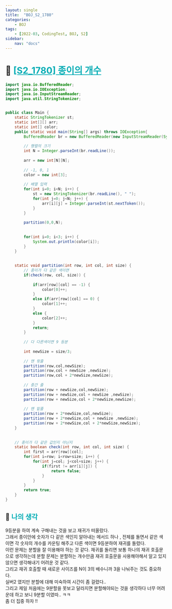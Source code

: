 ```yaml
---
layout: single
title:  "BOJ_S2_1780"
categories: 
    - BOJ
tags: 
    - [2022-03, CodingTest, BOJ, S2]
sidebar:
    nav: "docs"
---
```


# 📁 <b><a style="color:#00adb5" href="https://www.acmicpc.net/problem/1780" target=_blank>[S2_1780] 종이의 개수</a></b>

```java
import java.io.BufferedReader;
import java.io.IOException;
import java.io.InputStreamReader;
import java.util.StringTokenizer;


public class Main {
	static StringTokenizer st;
	static int[][] arr;
	static int[] color;
	public static void main(String[] args) throws IOException{
		BufferedReader br = new BufferedReader(new InputStreamReader(System.in));
		
		// 행렬의 크기 
		int N = Integer.parseInt(br.readLine());
		
		arr = new int[N][N];
		
		// -1, 0, 1 
		color = new int[3]; 
		
		// 배열 입력
		for(int i=0; i<N; i++) {
			st = new StringTokenizer(br.readLine(), " ");
			for(int j=0; j<N; j++) {
				arr[i][j] = Integer.parseInt(st.nextToken());
			}
		}
		
		partition(0,0,N);
		
		
		for(int i=0; i<3; i++) {
			System.out.println(color[i]);
		}
	}
	
	
	static void partition(int row, int col, int size) {
		// 종이가 다 같은 색이면
		if(check(row, col, size)) {
		
			if(arr[row][col] == -1) {
				color[0]++;
			}
			else if(arr[row][col] == 0) {
				color[1]++;
			}
			else {
				color[2]++;
			}
			return;
		}
		
		// 다 다른색이면 9 등분
		
		int newSize = size/3;
		
		// 맨 윗줄
		partition(row,col,newSize);
		partition(row,col + newSize ,newSize);
		partition(row,col + 2*newSize,newSize);
		
		// 중간 줄
		partition(row + newSize,col,newSize);
		partition(row + newSize,col + newSize ,newSize);
		partition(row + newSize,col + 2*newSize,newSize);
		
		// 맨 밑줄
		partition(row + 2*newSize,col,newSize);
		partition(row + 2*newSize,col + newSize ,newSize);
		partition(row + 2*newSize,col + 2*newSize,newSize);
	}
	
	
	// 종이가 다 같은 값인지 아닌지 
	static boolean check(int row, int col, int size) {
		int first = arr[row][col];
		for(int i=row; i<row+size; i++) {
			for(int j=col; j<col+size; j++) {
				if(first != arr[i][j]) {
					return false;
				}
			}
		}
		return true;
	}
}
```


## 🤔 <b><a style="color:#00adb5">나의 생각</a></b>
9등분을 하여 계속 구해내는 것을 보고 재귀가 떠올랐다.<br>
그래서 종이안에 숫자가 다 같은 색인지 알아내는 메서드 하나 , 전체를 돌면서 같은 색이면 각 숫자의 개수를 카운팅 해주고 다른 색이면 9등분하여 재귀를 돌렸다.<br>
이런 문제는 분할을 잘 이용해야 하는 것 같다. 재귀를 돌리면 보통 하나의 재귀 호출문으로 생각하는데 분할 문제는 분할하는 개수만큼 재귀 호출문을 사용해야해서 알고 있지 않으면 생각해내기 어려운 것 같다.<br>
그리고 재귀 호출할 때 새로운 사이즈를 N이 3의 배수니까 3을 나눠주는 것도 중요하다.<br>
실버2 였지만 분할에 대해 미숙하여 시간이 좀 걸렸다..<br>
그리고 제일 처음에는 9분할을 못보고 달라지면 분할해야되는 것을 생각하다 너무 어려운데 하고 보니 9분할 이였따.. ㅋㅋ<br>
좀 더 집중 하자 !!